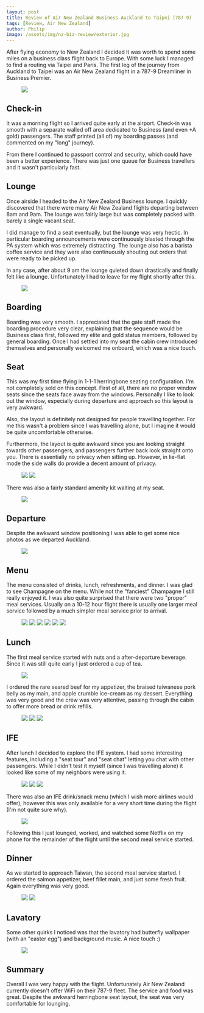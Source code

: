 ```yaml
---
layout: post
title: Review of Air New Zealand Business Auckland to Taipei (787-9)
tags: [Review, Air New Zealand]
author: Philip
image: /assets/img/nz-biz-review/exterior.jpg
---
```


After flying economy to New Zealand I decided it was worth to spend some miles on a business class flight back to Europe. With some luck I managed to find a routing via Taipei and Paris. The first leg of the journey from Auckland to Taipei was an Air New Zealand flight in a 787-9 Dreamliner in Business Premier.

<figure>
<img src="/assets/img/nz-biz-review/gcmap AKL-TPE.png" class="" />
</figure>

## Check-in
It was a morning flight so I arrived quite early at the airport. Check-in was smooth with a separate walled off area dedicated to Business (and even *A gold) passengers. The staff printed (all of) my boarding passes (and commented on my "long" journey). 

From there I continued to passport control and security, which could have been a better experience. There was just one queue for Business travellers and it wasn't particularly fast.

## Lounge
Once airside I headed to the Air New Zealand Business lounge. I quickly discovered that there were many Air New Zealand flights departing between 8am and 9am. The lounge was fairly large but was completely packed with barely a single vacant seat. 

I did manage to find a seat eventually, but the lounge was very hectic. In particular boarding announcements were continuously blasted through the PA system which was extremely distracting. The lounge also has a barista coffee service and they were also continuously shouting out orders that were ready to be picked up.

In any case, after about 9 am the lounge quieted down drastically and finally felt like a lounge. Unfortunately I had to leave for my flight shortly after this.

<figure>
<img src="/assets/img/nz-biz-review/lounge.jpg" class="" />
</figure>

## Boarding

Boarding was very smooth. I appreciated that the gate staff made the boarding procedure very clear, explaining that the sequence would be Business class first, followed my elite and gold status members, followed by general boarding. Once I had settled into my seat the cabin crew introduced themselves and personally welcomed me onboard, which was a nice touch.

## Seat

This was my first time flying in 1-1-1 herringbone seating configuration. I'm not completely sold on this concept. First of all, there are no proper window seats since the seats face away from the windows. Personally I like to look out the window, especially during departure and approach so this layout is very awkward. 

Also, the layout is definitely not designed for people travelling together. For me this wasn't a problem since I was travelling alone, but I imagine it would be quite uncomfortable otherwise. 

Furthermore, the layout is quite awkward since you are looking straight towards other passengers, and passengers further back look straight onto you. There is essentially no privacy when sitting up. However, in lie-flat mode the side walls do provide a decent amount of privacy.

<figure>
<img src="/assets/img/nz-biz-review/seat1.jpg" class="half" />
<img src="/assets/img/nz-biz-review/seat2.jpg" class="half" />
</figure>

There was also a fairly standard amenity kit waiting at my seat.

<figure>
<img src="/assets/img/nz-biz-review/amenitykit.jpg" class="" />
</figure>

## Departure

Despite the awkward window positioning I was able to get some nice photos as we departed Auckland.

<figure>
<img src="/assets/img/nz-biz-review/departure.jpg" class="" />
</figure>

## Menu

The menu consisted of drinks, lunch, refreshments, and dinner. I was glad to see Champagne on the menu. While not the "fanciest" Champagne I still really enjoyed it. I was also quite surprised that there were two "proper" meal services. Usually on a 10-12 hour flight there is usually one larger meal service followed by a much simpler meal service prior to arrival.

<figure>
<img src="/assets/img/nz-biz-review/menu1.jpg" class="half" />
<img src="/assets/img/nz-biz-review/menu2.jpg" class="half" />
<img src="/assets/img/nz-biz-review/menu3.jpg" class="half" />
<img src="/assets/img/nz-biz-review/menu4.jpg" class="half" />
<img src="/assets/img/nz-biz-review/menu5.jpg" class="half" />
<img src="/assets/img/nz-biz-review/menu6.jpg" class="half" />
</figure>

## Lunch
The first meal service started with nuts and a after-departure beverage. Since it was still quite early I just ordered a cup of tea.

<figure>
<img src="/assets/img/nz-biz-review/food1.jpg" class="" />
</figure>

I ordered the rare seared beef for my appetizer, the braised taiwanese pork belly as my main, and apple crumble ice-cream as my dessert. Everything was very good and the crew was very attentive, passing through the cabin to offer more bread or drink refills.

<figure>
<img src="/assets/img/nz-biz-review/food2-ap.jpg" class="" />
<img src="/assets/img/nz-biz-review/food3-main.jpg" class="" />
<img src="/assets/img/nz-biz-review/food4-dessert.jpg" class="" />
</figure>

## IFE

After lunch I decided to explore the IFE system. I had some interesting features, including a "seat tour" and "seat chat" letting you chat with other passengers. While I didn't test it myself (since I was travelling alone) it looked like some of my neighbors were using it.

<figure>
<img src="/assets/img/nz-biz-review/ife-seat-tour.jpg" class="half" />
<img src="/assets/img/nz-biz-review/ife-route.jpg" class="half" />
<img src="/assets/img/nz-biz-review/ife-seatchat.jpg" class="" />
</figure>

There was also an IFE drink/snack menu (which I wish more airlines would offer), however this was only available for a very short time during the flight (I'm not quite sure why).

<figure>
<img src="/assets/img/nz-biz-review/ife-menu.jpg" class="" />
</figure>

Following this I just lounged, worked, and watched some Netflix on my phone for the remainder of the flight until the second meal service started. 

## Dinner
As we started to approach Taiwan, the second meal service started. I ordered the salmon appetizer, beef fillet main, and just some fresh fruit. Again everything was very good.

<figure>
<img src="/assets/img/nz-biz-review/food5-ap.jpg" class="" />
<img src="/assets/img/nz-biz-review/food6-main.jpg" class="" />
</figure>

## Lavatory
Some other quirks I noticed was that the lavatory had butterfly wallpaper (with an "easter egg") and background music. A nice touch :)

<figure>
<img src="/assets/img/nz-biz-review/restroom.jpg" class="" />
</figure>

## Summary

Overall I was very happy with the flight. Unfortunately Air New Zealand currently doesn't offer WiFi on their 787-9 fleet. The service and food was great. Despite the awkward herringbone seat layout, the seat was very comfortable for lounging.
